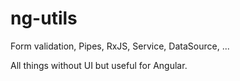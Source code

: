 # ng-utils

Form validation, Pipes, RxJS, Service, DataSource, ...

All things without UI but useful for Angular.
